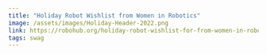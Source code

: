 ```yaml
---
title: "Holiday Robot Wishlist from Women in Robotics"
image: /assets/images/Holiday-Header-2022.png
link: https://robohub.org/holiday-robot-wishlist-for-from-women-in-robotics/
tags: swag
---
```

